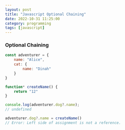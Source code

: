 ```yaml
---
layout: post
title: "Javascript Optional Chaining"
date: 2022-10-31 11:25:00
category: programming
tags: [javascript]
---
```


### Optional Chaining

```javascript
const adventurer = {
	name: "Alice",
	cat: {
		name: "Dinah"
	}
}

function* createName() {
	return "12"
}

console.log(adventurer.dog?.name);
// undefined
```

```javascript
adventurer.dog?.name = createName()
// Error: Left side of assignment is not a reference.
```


[jekyll]: http://jekyllrb.com
[jekyll-gh]: https://github.com/jekyll/jekyll
[jekyll-help]: https://github.com/jekyll/jekyll-help


